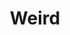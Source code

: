 ---
title: "Weird"
permalink: /spells/weird/
tags:
  - Spell
available_for:
  - Wizard
level: "9th Level"
school: "Illusion"
range: "120 ft"
area: "30 ft"
shape: "Sphere"
comp:
  - V
  - S
duration: "Up to 1 minute"
concentration: true
attack: "WIS Save"
description: |
  Drawing on the deepest fears of a group of creatures, you create illusory creatures in their minds, visible only to them. Each creature in a 30-foot-radius sphere centered on a point of your choice within range must make a wisdom saving throw. On a failed save, a creature becomes frightened for the duration. The illusion calls on the creature's deepest fears, manifesting its worst nightmares as an implacable threat. At the start of each of the frightened creature's turns, it must succeed on a wisdom saving throw or take 4d10 psychic damage. On a successful save, the spell ends for that creature.
excerpt: "Drawing on the deepest fears of a group of creatures, you create illusory creatures in their minds, visible only to them."
source: "Basic Rules"
---